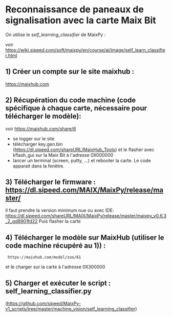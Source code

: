 # Reconnaissance de paneaux de signalisation avec la carte Maix Bit

On utilise le _self_learning_classifier_ de MaixPy : 

voir https://wiki.sipeed.com/soft/maixpy/en/course/ai/image/self_learn_classifier.html

## 1) Créer un compte sur le site maixhub : 

  https://maixhub.com

## 2) Récupération du code machine (code spécifique à chaque carte, nécessaire pour télécharger le modèle):
   
   voir https://maixhub.com/share/6
   - se logger sur le site
   - télécharger key.gen.bin (https://dl.sipeed.com/shareURL/MaixHub_Tools) et le flasher avec 
     kflash_gui sur la Maix Bit à l'adresse 0X000000
   - lancer un terminal (screen, putty, …) et rebooter la carte. Le code apparait dans la fenêtre.

## 3) Télécharger le firmware : https://dl.sipeed.com/MAIX/MaixPy/release/master/
   
   Il faut prendre la version minimum nue ou avec IDE:
      https://dl.sipeed.com/shareURL/MAIX/MaixPy/release/master/maixpy_v0.6.3_2_gd8901fd22
   Puis flasher la carte

## 4) Télécharger le modèle sur MaixHub (utiliser le code machine récupéré au 1)) :
     
     https://maixhub.com/model/zoo/61
   et le charger sur la carte à l'adresse 0X300000

## 5) Charger et exécuter le script : self_learning_classifier.py
   
   (https://github.com/sipeed/MaixPy-v1_scripts/tree/master/machine_vision/self_learning_classifier)
  

